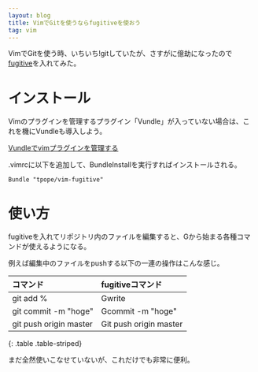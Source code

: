 ```yaml
---
layout: blog
title: VimでGitを使うならfugitiveを使おう
tag: vim
---
```




VimでGitを使う時、いちいち!gitしていたが、さすがに億劫になったので[fugitive](https://github.com/tpope/vim-fugitive)を入れてみた。

# インストール

Vimのプラグインを管理するプラグイン「Vundle」が入っていない場合は、これを機にVundleも導入しよう。

[Vundleでvimプラグインを管理する](/2013/08/22/vundle.html)

.vimrcに以下を追加して、BundleInstallを実行すればインストールされる。

    Bundle "tpope/vim-fugitive"

# 使い方

fugitiveを入れてリポジトリ内のファイルを編集すると、Gから始まる各種コマンドが使えるようになる。

例えば編集中のファイルをpushする以下の一連の操作はこんな感じ。

|コマンド|fugitiveコマンド|
|:-|:-|
|git add %|Gwrite|
|git commit -m "hoge"|Gcommit -m "hoge"|
|git push origin master|Git push origin master|
{: .table .table-striped}

まだ全然使いこなせていないが、これだけでも非常に便利。
